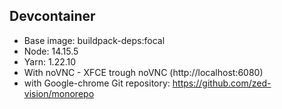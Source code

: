## Devcontainer

- Base image: buildpack-deps:focal
- Node: 14.15.5
- Yarn: 1.22.10
- With noVNC - XFCE trough noVNC (http://localhost:6080)
- with Google-chrome
Git repository: https://github.com/zed-vision/monorepo
